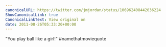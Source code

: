 ```yaml
---
canonicalURL: https://twitter.com/jmjordan/status/106962408442036224
ShowCanonicalLink: true
CanonicalLinkText: View original on
date: 2011-08-26T05:33:20+00:00
---
```

"You play ball like a girl!" #namethatmoviequote